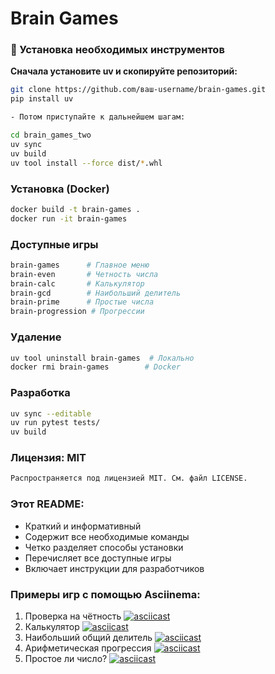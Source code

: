 # Brain Games

### 🔧 Установка необходимых инструментов

**Сначала установите uv и скопируйте репозиторий:**
```bash
git clone https://github.com/ваш-username/brain-games.git
pip install uv

- Потом приступайте к дальнейшем шагам:

cd brain_games_two
uv sync
uv build
uv tool install --force dist/*.whl
```

### Установка (Docker)
```bash
docker build -t brain-games .
docker run -it brain-games
```

### Доступные игры
```bash
brain-games      # Главное меню
brain-even       # Четность числа
brain-calc       # Калькулятор
brain-gcd        # Наибольший делитель
brain-prime      # Простые числа
brain-progression # Прогрессии
```

### Удаление
```bash
uv tool uninstall brain-games  # Локально
docker rmi brain-games        # Docker
```

### Разработка
```bash
uv sync --editable
uv run pytest tests/
uv build
```

### Лицензия: MIT
```bash
Распространяется под лицензией MIT. См. файл LICENSE.
```

### Этот README:
- Краткий и информативный
- Содержит все необходимые команды
- Четко разделяет способы установки
- Перечисляет все доступные игры
- Включает инструкции для разработчиков

### Примеры игр с помощью Asciinema:

1. Проверка на чётность
[![asciicast](https://asciinema.org/a/XXXXXX.svg)](https://asciinema.org/a/XXXXXX)
2. Калькулятор
[![asciicast](https://asciinema.org/a/XXXXXX.svg)](https://asciinema.org/a/XXXXXX)
3. Наибольший общий делитель
[![asciicast](https://asciinema.org/a/XXXXXX.svg)](https://asciinema.org/a/XXXXXX)
4. Арифметическая прогрессия
[![asciicast](https://asciinema.org/a/XXXXXX.svg)](https://asciinema.org/a/XXXXXX)
5. Простое ли число?
[![asciicast](https://asciinema.org/a/XXXXXX.svg)](https://asciinema.org/a/XXXXXX)